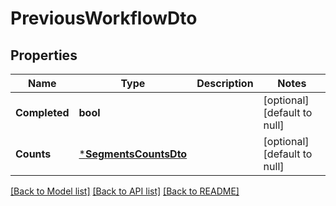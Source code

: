 # PreviousWorkflowDto

## Properties
Name | Type | Description | Notes
------------ | ------------- | ------------- | -------------
**Completed** | **bool** |  | [optional] [default to null]
**Counts** | [***SegmentsCountsDto**](SegmentsCountsDto.md) |  | [optional] [default to null]

[[Back to Model list]](../README.md#documentation-for-models) [[Back to API list]](../README.md#documentation-for-api-endpoints) [[Back to README]](../README.md)


